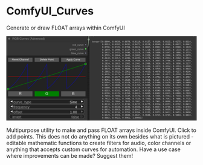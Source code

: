 # ComfyUI_Curves
Generate or draw FLOAT arrays within ComfyUI

![](https://github.com/tavyra/ComfyUI_Curves/blob/main/sample/advanced.png)

Multipurpose utility to make and pass FLOAT arrays inside ComfyUI. Click to add points. This does not do anything on its own besides what is pictured - editable mathematic functions to create filters for audio, color channels or anything that accepts custom curves for automation. Have a use case where improvements can be made? Suggest them!
